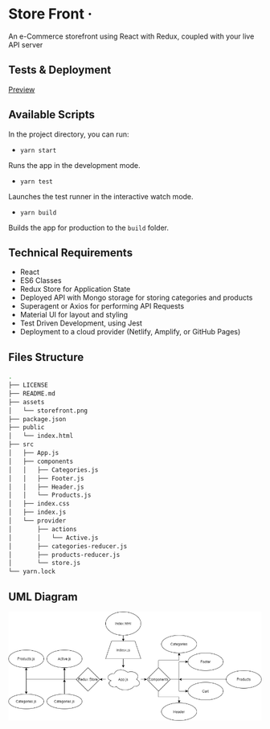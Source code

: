 # Store Front &middot;

An e-Commerce storefront using React with Redux, coupled with your live API server

## Tests & Deployment

[Preview]()

## Available Scripts

In the project directory, you can run:

- `yarn start`

Runs the app in the development mode.

- `yarn test`

Launches the test runner in the interactive watch mode.

- `yarn build`

Builds the app for production to the `build` folder.

## Technical Requirements

- React
- ES6 Classes
- Redux Store for Application State
- Deployed API with Mongo storage for storing categories and products
- Superagent or Axios for performing API Requests
- Material UI for layout and styling
- Test Driven Development, using Jest
- Deployment to a cloud provider (Netlify, Amplify, or GitHub Pages)

## Files Structure

```bash
.
├── LICENSE
├── README.md
├── assets
│   └── storefront.png
├── package.json
├── public
│   └── index.html
├── src
│   ├── App.js
│   ├── components
│   │   ├── Categories.js
│   │   ├── Footer.js
│   │   ├── Header.js
│   │   └── Products.js
│   ├── index.css
│   ├── index.js
│   └── provider
│       ├── actions
│       │   └── Active.js
│       ├── categories-reducer.js
│       ├── products-reducer.js
│       └── store.js
└── yarn.lock
```

## UML Diagram

![](./assets/storefront.png)
